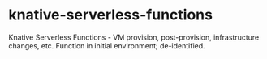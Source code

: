 # knative-serverless-functions
Knative Serverless Functions - VM provision, post-provision, infrastructure changes, etc.
Function in initial environment; de-identified.


